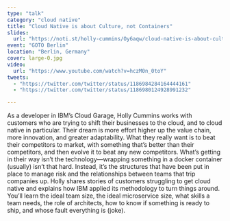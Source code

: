 ```yaml
---
type: "talk"
category: "cloud native"
title: "Cloud Native is about Culture, not Containers"
slides:
  url: "https://noti.st/holly-cummins/Oy6aqw/cloud-native-is-about-culture-not-containers"
event: "GOTO Berlin"
location: "Berlin, Germany"
cover: large-0.jpg
video:
  url: "https://www.youtube.com/watch?v=hczM0n_0toY"
tweets:
  - "https://twitter.com/twitter/status/1186984284164444161"
  - "https://twitter.com/twitter/status/1186980124928991232"

---
```

As a developer in IBM’s Cloud Garage, Holly Cummins works with customers who are trying to shift their businesses to the cloud, and to cloud native in particular. Their dream is more effort higher up the value chain, more innovation, and greater adaptability. What they really want is to beat their competitors to market, with something that’s better than their competitors, and then evolve it to beat any new competitors. What’s getting in their way isn’t the technology—wrapping something in a docker container (usually) isn’t that hard. Instead, it’s the structures that have been put in place to manage risk and the relationships between teams that trip companies up.
Holly shares stories of customers struggling to get cloud native and explains how IBM applied its methodology to turn things around. You’ll learn the ideal team size, the ideal microservice size, what skills a team needs, the role of architects, how to know if something is ready to ship, and whose fault everything is (joke).